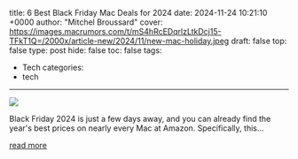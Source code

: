 title: 6 Best Black Friday Mac Deals for 2024
date: 2024-11-24 10:21:10 +0000
author: "Mitchel Broussard"
cover: https://images.macrumors.com/t/mS4hRcEDqrlzLtkDcj15-TFkT1Q=/2000x/article-new/2024/11/new-mac-holiday.jpeg
draft: false
top: false
type: post
hide: false
toc: false
tags:
  - Tech
categories:
  - tech
---

![](https://images.macrumors.com/t/mS4hRcEDqrlzLtkDcj15-TFkT1Q=/2000x/article-new/2024/11/new-mac-holiday.jpeg)

Black Friday 2024 is just a few days away, and you can already find the year's best prices on nearly every Mac at Amazon. Specifically, this...

[read more](https://www.macrumors.com/2024/11/24/7-best-black-friday-mac-2024/)
